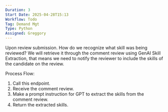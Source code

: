 ```yaml
---
Duration: 3
Start Date: 2025-04-28T15:13
Workflow: Todo
Tag: Demand Mgt
Type: Python
Assigned: Greggory
---
```

Upon review submission.
How do we recognize what skill was being reviewed? We will retrieve it through the comment review using GenAI Skill Extraction, that means we need to notify the reviewer to include the skills of the candidate on the review.

Process Flow:
1. Call this endpoint.
2. Receive the comment review. 
3. Make a prompt instruction for GPT to extract the skills from the comment review.
4. Return the extracted skills.